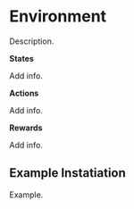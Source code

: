 # Environment

Description.

**States**

Add info.

**Actions**

Add info.

**Rewards**

Add info.

## Example Instatiation

Example.
